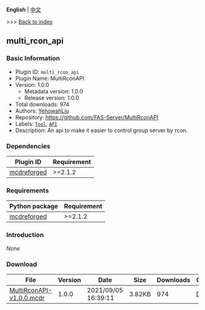 **English** | [中文](readme-zh_cn.md)

\>\>\> [Back to index](/readme.md)

## multi_rcon_api

### Basic Information

- Plugin ID: `multi_rcon_api`
- Plugin Name: MultiRconAPI
- Version: 1.0.0
  - Metadata version: 1.0.0
  - Release version: 1.0.0
- Total downloads: 974
- Authors: [YehowahLiu](https://github.com/YehowahLiu)
- Repository: https://github.com/FAS-Server/MultiRconAPI
- Labels: [`Tool`](/labels/tool/readme.md), [`API`](/labels/api/readme.md)
- Description: An api to make it easier to control group server by rcon.

### Dependencies

| Plugin ID | Requirement |
| --- | --- |
| [mcdreforged](https://github.com/Fallen-Breath/MCDReforged) | \>=2.1.2 |

### Requirements

| Python package | Requirement |
| --- | --- |
| [mcdreforged](https://pypi.org/project/mcdreforged) | \>=2.1.2 |

### Introduction

*None*

### Download

| File | Version | Date | Size | Downloads | Operations |
| --- | --- | --- | --- | --- | --- |
| [MultiRconAPI-v1.0.0.mcdr](https://github.com/FAS-Server/MultiRconAPI/releases/tag/v1.0.0) | 1.0.0 | 2021/09/05 16:39:11 | 3.82KB | 974 | [Download](https://github.com/FAS-Server/MultiRconAPI/releases/download/v1.0.0/MultiRconAPI-v1.0.0.mcdr) |

